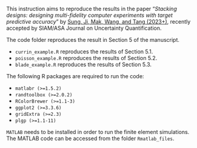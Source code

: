 This instruction aims to reproduce the results in the paper “*Stacking designs: designing multi-fidelity computer experiments with target predictive accuracy*”
by [Sung, Ji, Mak, Wang, and Tang
(2023+)](https://arxiv.org/abs/2211.00268), recently accepted by
SIAM/ASA Journal on Uncertainty Quantification.

The code folder reproduces the result in Section 5 of the manuscript.

-   `currin_example.R` reproduces the results of Section 5.1.
-   `poisson_example.R` reproduces the results of Section 5.2.
-   `blade_example.R` reproduces the results of Section 5.3.

The following R packages are required to run the code:

-   `matlabr (>=1.5.2)`
-   `randtoolbox (>=2.0.2)`
-   `RColorBrewer (>=1.1-3)`
-   `ggplot2 (>=3.3.6)`
-   `gridExtra (>=2.3)`
-   `plgp (>=1.1-11)`

`MATLAB` needs to be installed in order to run the finite element
simulations. The MATLAB code can be accessed from the folder
`Rmatlab_files`.
